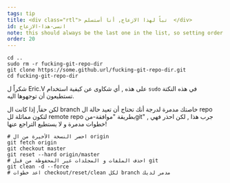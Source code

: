 ```yaml
---
tags: tip
title: <div class="rtl"> تباً لهذا الازعاج, أنا أستسلم  </div>
id: انسى-هذا-الازعاج
note: this should always be the last one in the list, so setting order to 20 so I don't have to re-name/re-order it
order: 20
---
```


```git
cd ..
sudo rm -r fucking-git-repo-dir
git clone https://some.github.url/fucking-git-repo-dir.git
cd fucking-git-repo-dir
```

<div class="rtl">

شكراً ل Eric.V على هذه , أي شكاوى عن كيفية استخدام `sudo` في هذه النكتة تستطيعون أن توجهوها اليه.

لكن حقاً, إذا كانت ال branch خاصتك مدمرة لدرجة أنك تحتاج أن تعيد حالة ال repo لتكون مماثلة لل remote repo بطريقة "موافقة-منgit" , جرب هذا , لكن احذر فهي خطوات مدمرة و لا يستطيع التراجع عنها!

```git
# احضر النسخة الأخيرة من ال origin
git fetch origin
git checkout master
git reset --hard origin/master
# احذف الملفات و المجلدات غير المحفوظة من قبل git
git clean -d --force
# اعد خطوات checkout/reset/clean لكل branch مدمر لديك
```

</div>

